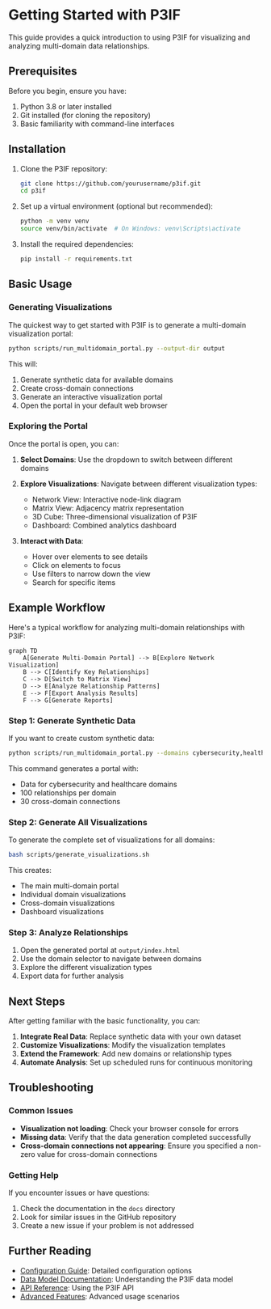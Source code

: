 # Getting Started with P3IF

This guide provides a quick introduction to using P3IF for visualizing and analyzing multi-domain data relationships.

## Prerequisites

Before you begin, ensure you have:

1. Python 3.8 or later installed
2. Git installed (for cloning the repository)
3. Basic familiarity with command-line interfaces

## Installation

1. Clone the P3IF repository:

   ```bash
   git clone https://github.com/yourusername/p3if.git
   cd p3if
   ```

2. Set up a virtual environment (optional but recommended):

   ```bash
   python -m venv venv
   source venv/bin/activate  # On Windows: venv\Scripts\activate
   ```

3. Install the required dependencies:

   ```bash
   pip install -r requirements.txt
   ```

## Basic Usage

### Generating Visualizations

The quickest way to get started with P3IF is to generate a multi-domain visualization portal:

```bash
python scripts/run_multidomain_portal.py --output-dir output
```

This will:
1. Generate synthetic data for available domains
2. Create cross-domain connections
3. Generate an interactive visualization portal
4. Open the portal in your default web browser

### Exploring the Portal

Once the portal is open, you can:

1. **Select Domains**: Use the dropdown to switch between different domains
2. **Explore Visualizations**: Navigate between different visualization types:
   - Network View: Interactive node-link diagram
   - Matrix View: Adjacency matrix representation
   - 3D Cube: Three-dimensional visualization of P3IF
   - Dashboard: Combined analytics dashboard

3. **Interact with Data**:
   - Hover over elements to see details
   - Click on elements to focus
   - Use filters to narrow down the view
   - Search for specific items

## Example Workflow

Here's a typical workflow for analyzing multi-domain relationships with P3IF:

```mermaid
graph TD
    A[Generate Multi-Domain Portal] --> B[Explore Network Visualization]
    B --> C[Identify Key Relationships]
    C --> D[Switch to Matrix View]
    D --> E[Analyze Relationship Patterns]
    E --> F[Export Analysis Results]
    F --> G[Generate Reports]
```

### Step 1: Generate Synthetic Data

If you want to create custom synthetic data:

```bash
python scripts/run_multidomain_portal.py --domains cybersecurity,healthcare --relationships 100 --cross-domain 30 --output-dir output
```

This command generates a portal with:
- Data for cybersecurity and healthcare domains
- 100 relationships per domain
- 30 cross-domain connections

### Step 2: Generate All Visualizations

To generate the complete set of visualizations for all domains:

```bash
bash scripts/generate_visualizations.sh
```

This creates:
- The main multi-domain portal
- Individual domain visualizations
- Cross-domain visualizations
- Dashboard visualizations

### Step 3: Analyze Relationships

1. Open the generated portal at `output/index.html`
2. Use the domain selector to navigate between domains
3. Explore the different visualization types
4. Export data for further analysis

## Next Steps

After getting familiar with the basic functionality, you can:

1. **Integrate Real Data**: Replace synthetic data with your own dataset
2. **Customize Visualizations**: Modify the visualization templates
3. **Extend the Framework**: Add new domains or relationship types
4. **Automate Analysis**: Set up scheduled runs for continuous monitoring

## Troubleshooting

### Common Issues

- **Visualization not loading**: Check your browser console for errors
- **Missing data**: Verify that the data generation completed successfully
- **Cross-domain connections not appearing**: Ensure you specified a non-zero value for cross-domain connections

### Getting Help

If you encounter issues or have questions:

1. Check the documentation in the `docs` directory
2. Look for similar issues in the GitHub repository
3. Create a new issue if your problem is not addressed

## Further Reading

- [Configuration Guide](configuration.md): Detailed configuration options
- [Data Model Documentation](../technical/data-model.md): Understanding the P3IF data model
- [API Reference](../api/README.md): Using the P3IF API
- [Advanced Features](../tutorials/advanced-features.md): Advanced usage scenarios